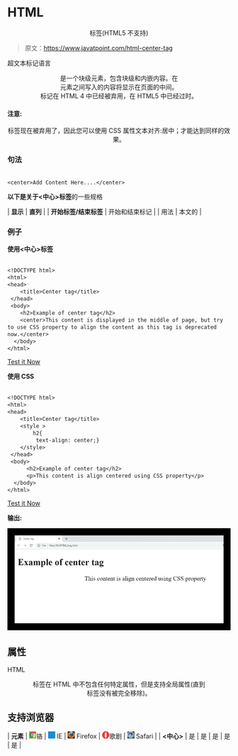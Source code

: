 # HTML

<center>标签(HTML5 不支持)</center>

> 原文：<https://www.javatpoint.com/html-center-tag>

超文本标记语言

<center>是一个块级元素，包含块级和内嵌内容。在

<center>元素之间写入的内容将显示在页面的中间。</center>

</center>

<center>标记在 HTML 4 中已经被弃用，在 HTML5 中已经过时。</center>

#### 注意:

<center>标签现在被弃用了，因此您可以使用 CSS 属性文本对齐:居中；才能达到同样的效果。</center>

### 句法

```

<center>Add Content Here....</center>

```

**以下是关于<中心>标签**的一些规格

| **显示** | **直列** |
| **开始标签/结束标签** | 开始和结束标记 |
| 用法 | 本文的 |

### 例子

**使用<中心>标签**

```

<!DOCTYPE html>
<html>
<head>
	<title>Center tag</title>
 </head>
 <body>
	<h2>Example of center tag</h2>
    <center>This content is displayed in the middle of page, but try to use CSS property to align the content as this tag is deprecated now.</center>
  </body>
</html>

```

[Test it Now](https://www.javatpoint.com/oprweb/test.jsp?filename=HTMLcentertag)

**使用 CSS**

```

<!DOCTYPE html>
<html>
<head>
	<title>Center tag</title>
	<style >
		h2{
		 text-align: center;}
	</style>
 </head>
 <body>
      <h2>Example of center tag</h2>
      <p>This content is align centered using CSS property</p>
  </body>
</html>

```

[Test it Now](https://www.javatpoint.com/oprweb/test.jsp?filename=HTMLcentertag2)

**输出:**

![HTML center tag](img/1010a792fc1309560dd4e520e3381e9d.png)

## 属性

HTML

<center>标签在 HTML 中不包含任何特定属性，但是支持全局属性(直到

<center>标签没有被完全移除)。</center>

</center>

## 支持浏览器

| **元素** | ![chrome browser](img/4fbdc93dc2016c5049ed108e7318df19.png)铬 | ![ie browser](img/83dd23df1fe8373fd5bf054b2c1dd88b.png) IE | ![firefox browser](img/4f001fff393888a8a807ed29b28145d1.png) Firefox | ![opera browser](img/6cad4a592cc69a052056a0577b4aac65.png)歌剧 | ![safari browser](img/a0f6a9711a92203c5dc5c127fe9c9fca.png) Safari |
| **<中心>** | 是 | 是 | 是 | 是 | 是 |